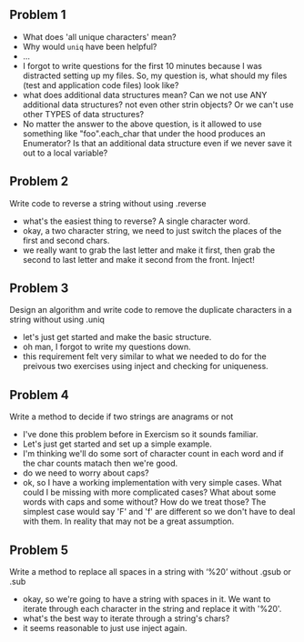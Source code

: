 ## Problem 1

* What does 'all unique characters' mean?
* Why would `uniq` have been helpful?
* ...
* I forgot to write questions for the first 10 minutes because I was distracted
setting up my files.  So, my question is, what should my files (test and
application code files) look like?
* what does additional data structures mean?  Can we not use ANY additional data
  structures?   not even other strin objects?  Or we can't use other TYPES of
  data structures?
* No matter the answer to the above question, is it allowed to use something
  like "foo".each\_char that under the hood produces an Enumerator?  Is that an
  additional data structure even if we never save it out to a local variable?


## Problem 2
Write code to reverse a string without using .reverse
* what's the easiest thing to reverse?  A single character word.
* okay, a two character string, we need to just switch the places of the first
  and second chars.
* we really want to grab the last letter and make it first, then grab the second
  to last letter and make it second from the front.  Inject!

## Problem 3
Design an algorithm and write code to remove the duplicate characters in
a string without using .uniq
* let's just get started and make the basic structure.
* oh man, I forgot to write my questions down.
* this requirement felt very similar to what we needed to do for the preivous
  two exercises using inject and checking for uniqueness.

## Problem 4
Write a method to decide if two strings are anagrams or not
* I've done this problem before in Exercism so it sounds familiar.
* Let's just get started and set up a simple example.
* I'm thinking we'll do some sort of character count in each word and if the
  char counts matach then we're good.
* do we need to worry about caps?
* ok, so I have a working implementation with very simple cases.  What could
  I be missing with more complicated cases?  What about some words with caps and
  some without?  How do we treat those?  The simplest case would say 'F' and 'f'
  are different so we don't have to deal with them.  In reality that may not be
  a great assumption.

## Problem 5
Write a method to replace all spaces in a string with ‘%20’ without .gsub or
.sub
* okay, so we're going to have a string with spaces in it.  We want to iterate
  through each character in the string and replace it with '%20'.
* what's the best way to iterate through a string's chars?
* it seems reasonable to just use inject again.

